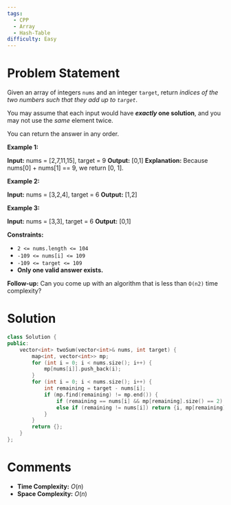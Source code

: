 ```yaml
---
tags:
  - CPP
  - Array
  - Hash-Table
difficulty: Easy
---
```

# Problem Statement
Given an array of integers `nums` and an integer `target`, return _indices of the two numbers such that they add up to `target`_.

You may assume that each input would have **_exactly_ one solution**, and you may not use the _same_ element twice.

You can return the answer in any order.

**Example 1:**

**Input:** nums = [2,7,11,15], target = 9
**Output:** [0,1]
**Explanation:** Because nums[0] + nums[1] == 9, we return [0, 1].

**Example 2:**

**Input:** nums = [3,2,4], target = 6
**Output:** [1,2]

**Example 3:**

**Input:** nums = [3,3], target = 6
**Output:** [0,1]

**Constraints:**

- `2 <= nums.length <= 104`
- `-109 <= nums[i] <= 109`
- `-109 <= target <= 109`
- **Only one valid answer exists.**

**Follow-up:** Can you come up with an algorithm that is less than `O(n2)` time complexity?
# Solution
```cpp
class Solution {
public:
    vector<int> twoSum(vector<int>& nums, int target) {
        map<int, vector<int>> mp;
        for (int i = 0; i < nums.size(); i++) {
            mp[nums[i]].push_back(i);
        }
        for (int i = 0; i < nums.size(); i++) {
            int remaining = target - nums[i];
            if (mp.find(remaining) != mp.end()) {
                if (remaining == nums[i] && mp[remaining].size() == 2) return mp[remaining];
                else if (remaining != nums[i]) return {i, mp[remaining][0]};
            }
        }
        return {};
    }
};
```
# Comments
- **Time Complexity:** $O(n)$
- **Space Complexity:** $O(n)$